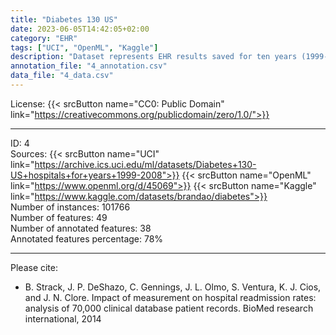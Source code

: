 ```yaml
---
title: "Diabetes 130 US"
date: 2023-06-05T14:42:05+02:00
category: "EHR"
tags: ["UCI", "OpenML", "Kaggle"]
description: "Dataset represents EHR results saved for ten years (1999-2008) in clinical care units at 130 US hospitals and integrated delivery networks. Data includes 101766 observations, a description of the patient's condition at the time of admission, information about the diagnosis, and the number of tests performed. "
annotation_file: "4_annotation.csv"
data_file: "4_data.csv"
---
```


License: {{< srcButton name="CC0: Public Domain" link="https://creativecommons.org/publicdomain/zero/1.0/">}} 

 --- 
ID: 4 \
Sources: {{< srcButton name="UCI" link="https://archive.ics.uci.edu/ml/datasets/Diabetes+130-US+hospitals+for+years+1999-2008">}} {{< srcButton name="OpenML" link="https://www.openml.org/d/45069">}} {{< srcButton name="Kaggle" link="https://www.kaggle.com/datasets/brandao/diabetes">}}  \
Number of instances: 101766 \
Number of features: 49 \
Number of annotated features: 38 \
Annotated features percentage: 78% 

 --- 
Please cite: 
- B. Strack, J. P. DeShazo, C. Gennings, J. L. Olmo, S. Ventura, K. J. Cios, and J. N. Clore. Impact of measurement on hospital readmission rates: analysis of 70,000 clinical database patient records. BioMed research international, 2014 
